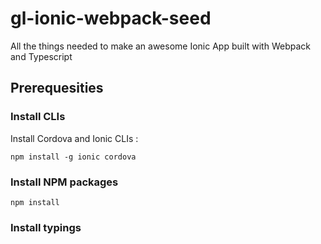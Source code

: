 # gl-ionic-webpack-seed
All the things needed to make an awesome Ionic App built with Webpack and Typescript

## Prerequesities

### Install CLIs
Install Cordova and Ionic CLIs :
```
npm install -g ionic cordova
```

### Install NPM packages
```
npm install
```

### Install typings
